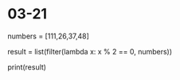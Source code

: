 # 03-21
numbers = [111,26,37,48]

result = list(filter(lambda x: x % 2 == 0, numbers))

print(result)
